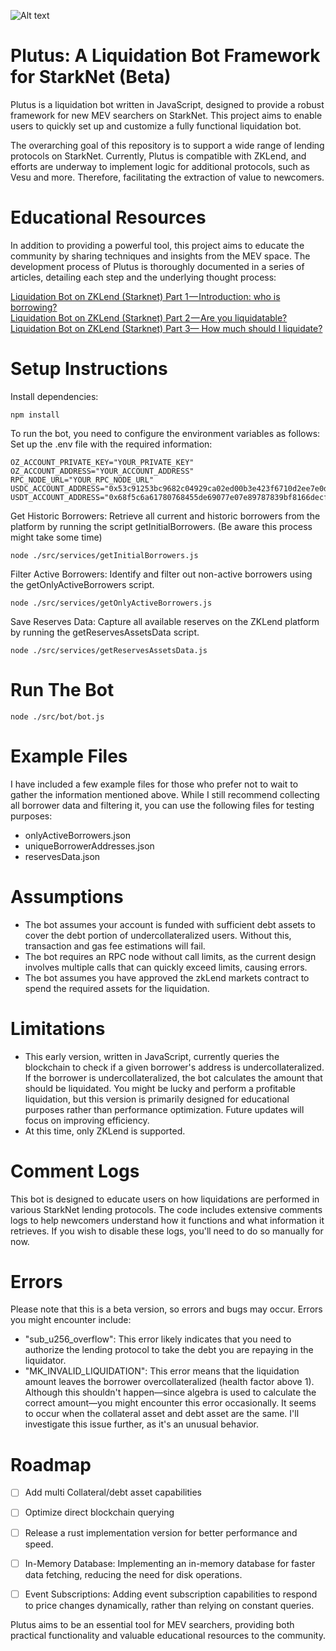 ![Alt text](https://res.cloudinary.com/de8kng0rk/image/upload/v1723038935/lqmxdqbt0wng48avzo7n.jpg)
# Plutus: A Liquidation Bot Framework for StarkNet (Beta)
Plutus is a liquidation bot written in JavaScript, designed to provide a robust framework for new MEV searchers on StarkNet. This project aims to enable users to quickly set up and customize a fully functional liquidation bot.

The overarching goal of this repository is to support a wide range of lending protocols on StarkNet. Currently, Plutus is compatible with ZKLend, and efforts are underway to implement logic for additional protocols, such as Vesu and more. Therefore, facilitating the extraction of value to newcomers.

# Educational Resources
In addition to providing a powerful tool, this project aims to educate the community by sharing techniques and insights from the MEV space. The development process of Plutus is thoroughly documented in a series of articles, detailing each step and the underlying thought process:

[Liquidation Bot on ZKLend (Starknet) Part 1 — Introduction: who is borrowing?](https://link.medium.com/2T49dC5PRLb)      
[Liquidation Bot on ZKLend (Starknet) Part 2 — Are you liquidatable?](https://link.medium.com/c4sbO38PRLb)   
[Liquidation Bot on ZKLend (Starknet) Part 3— How much should I liquidate?](https://link.medium.com/XFrv1WcoGLb)   

# Setup Instructions
Install dependencies:
```
npm install
```

To run the bot, you need to configure the environment variables as follows:
Set up the .env file with the required information:

```
OZ_ACCOUNT_PRIVATE_KEY="YOUR_PRIVATE_KEY"
OZ_ACCOUNT_ADDRESS="YOUR_ACCOUNT_ADDRESS"
RPC_NODE_URL="YOUR_RPC_NODE_URL"
USDC_ACCOUNT_ADDRESS="0x53c91253bc9682c04929ca02ed00b3e423f6710d2ee7e0d5ebb06f3ecf368a8"
USDT_ACCOUNT_ADDRESS="0x68f5c6a61780768455de69077e07e89787839bf8166decfbf92b645209c0fb8"
```

Get Historic Borrowers:
Retrieve all current and historic borrowers from the platform by running the script getInitialBorrowers. (Be aware this process might take some time)
```
node ./src/services/getInitialBorrowers.js
```

Filter Active Borrowers:
Identify and filter out non-active borrowers using the getOnlyActiveBorrowers script.
```
node ./src/services/getOnlyActiveBorrowers.js
```

Save Reserves Data:
Capture all available reserves on the ZKLend platform by running the getReservesAssetsData script.
```
node ./src/services/getReservesAssetsData.js
```

# Run The Bot
```
node ./src/bot/bot.js
```

# Example Files
I have included a few example files for those who prefer not to wait to gather the information mentioned above. While I still recommend collecting all borrower data and filtering it, you can use the following files for testing purposes:

* onlyActiveBorrowers.json
* uniqueBorrowerAddresses.json
* reservesData.json

# Assumptions
* The bot assumes your account is funded with sufficient debt assets to cover the debt portion of undercollateralized users. Without this, transaction and gas fee estimations will fail.
* The bot requires an RPC node without call limits, as the current design involves multiple calls that can quickly exceed limits, causing errors.
* The bot assumes you have approved the zkLend markets contract to spend the required assets for the liquidation.

# Limitations
* This early version, written in JavaScript, currently queries the blockchain to check if a given borrower's address is undercollateralized. If the borrower is undercollateralized, the bot calculates the amount that should be liquidated. You might be lucky and perform a profitable liquidation, but this version is primarily designed for educational purposes rather than performance optimization. Future updates will focus on improving efficiency.
* At this time, only ZKLend is supported.

# Comment Logs
This bot is designed to educate users on how liquidations are performed in various StarkNet lending protocols. The code includes extensive comments logs to help newcomers understand how it functions and what information it retrieves. If you wish to disable these logs, you'll need to do so manually for now.

# Errors
Please note that this is a beta version, so errors and bugs may occur. Errors you might encounter include:

* "sub_u256_overflow": This error likely indicates that you need to authorize the lending protocol to take the debt you are repaying in the liquidator.
* "MK_INVALID_LIQUIDATION": This error means that the liquidation amount leaves the borrower overcollateralized (health factor above 1). Although this shouldn't happen—since algebra is used to calculate the correct amount—you might encounter this error occasionally. It seems to occur when the collateral asset and debt asset are the same. I'll investigate this issue further, as it's an unusual behavior.


# Roadmap
- [ ] Add multi Collateral/debt asset capabilities
- [ ] Optimize direct blockchain querying
- [ ] Release a rust implementation version for better performance and speed.  
- [ ] In-Memory Database: Implementing an in-memory database for faster data fetching, reducing the need for disk operations.  
- [ ] Event Subscriptions: Adding event subscription capabilities to respond to price changes dynamically, rather than relying on constant queries.  


Plutus aims to be an essential tool for MEV searchers, providing both practical functionality and valuable educational resources to the community.
